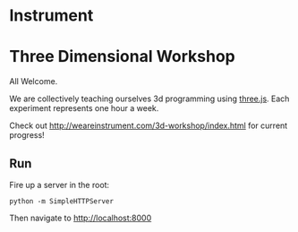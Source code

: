 # Instrument 
# Three Dimensional Workshop
All Welcome.

We are collectively teaching ourselves 3d programming using
[three.js](http://threejs.org/).  Each experiment represents one hour
a week.

Check out http://weareinstrument.com/3d-workshop/index.html for
current progress!

## Run

Fire up a server in the root:

    python -m SimpleHTTPServer

Then navigate to [http://localhost:8000](http://localhost:8000)

